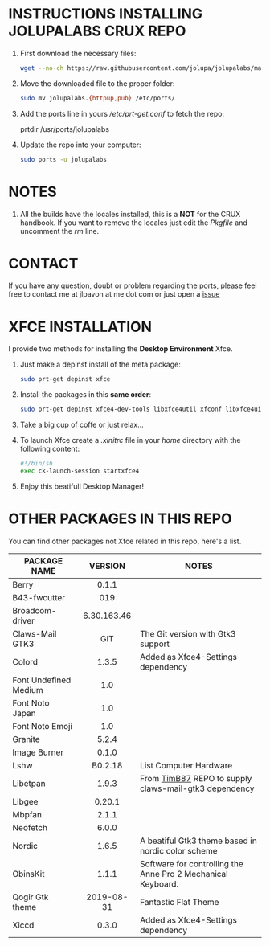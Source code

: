 

INSTRUCTIONS INSTALLING JOLUPALABS CRUX REPO
=====
1. First download the necessary files:

   ```bash
   wget --no-ch https://raw.githubusercontent.com/jolupa/jolupalabs/master/jolupalabs.{httpup,pub}
   ```

2. Move the downloaded file to the proper folder:

   ```bash
   sudo mv jolupalabs.{httpup,pub} /etc/ports/
   ```

3. Add the ports line in yours */etc/prt-get.conf* to fetch the repo:

   prtdir /usr/ports/jolupalabs

4. Update the repo into your computer:

   ```bash
   sudo ports -u jolupalabs
   ```

NOTES
=====
1. All the builds have the locales installed, this is a **NOT** for the CRUX handbook. If you want to remove the locales just edit the *Pkgfile* and uncomment the *rm* line.

CONTACT
=====
If you have any question, doubt or problem regarding the ports, please feel free to contact me at jlpavon at me dot com or just open a [issue](https://github.com/jolupa/jolupalabs/issues)

XFCE INSTALLATION
=====
I provide two methods for installing the **Desktop Environment** Xfce.
1. Just make a depinst install of the meta package:

   ```bash
   sudo prt-get depinst xfce
   ```

2. Install the packages in this **same order**:

   ```bash
   sudo prt-get depinst xfce4-dev-tools libxfce4util xfconf libxfce4ui garcon exo xfce4-panel thunar thunar-volman xfce4-settings xfce4-session xfwm4 xfdesktop xfce4-appfinder tumbler xfce4-terminal xfce4-power-manager xfce4-notifyd xfce4-screenshooter mousepad xdg-user-dirs greybird-xfce elementary-xfce font-noto font-undefined-medium
   ```

3. Take a big cup of coffe or just relax...

4. To launch Xfce create a *.xinitrc* file in your *home* directory with the following content:
   ```bash
   #!/bin/sh
   exec ck-launch-session startxfce4
   ```

5. Enjoy this beatifull Desktop Manager!

OTHER PACKAGES IN THIS REPO
=====

You can find other packages not Xfce related in this repo, here's a list.

| PACKAGE NAME | VERSION | NOTES |
|---|:---:|---|
| Berry | 0.1.1 | |
| B43-fwcutter | 019 | |
| Broadcom-driver | 6.30.163.46 | |
| Claws-Mail GTK3 | GIT | The Git version with Gtk3 support |
| Colord | 1.3.5 | Added as Xfce4-Settings dependency |
| Font Undefined Medium | 1.0 | |
| Font Noto Japan | 1.0 | |
| Font Noto Emoji | 1.0 | |
| Granite | 5.2.4 | |
| Image Burner | 0.1.0 | |
| Lshw | B0.2.18 | List Computer Hardware |
| Libetpan | 1.9.3 | From [TimB87](https://github.com/TimB87/crux-ports) REPO to supply claws-mail-gtk3 dependency |
| Libgee | 0.20.1 | |
| Mbpfan | 2.1.1 | |
| Neofetch | 6.0.0 | |
| Nordic | 1.6.5 | A beatiful Gtk3 theme based in nordic color scheme |
| ObinsKit | 1.1.1 | Software for controlling the Anne Pro 2 Mechanical Keyboard. |
| Qogir Gtk theme | 2019-08-31 | Fantastic Flat Theme |
| Xiccd | 0.3.0 | Added as Xfce4-Settings dependency | 
